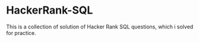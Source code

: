 # HackerRank-SQL
This is a collection of solution of Hacker Rank SQL questions, which i solved for practice. 
